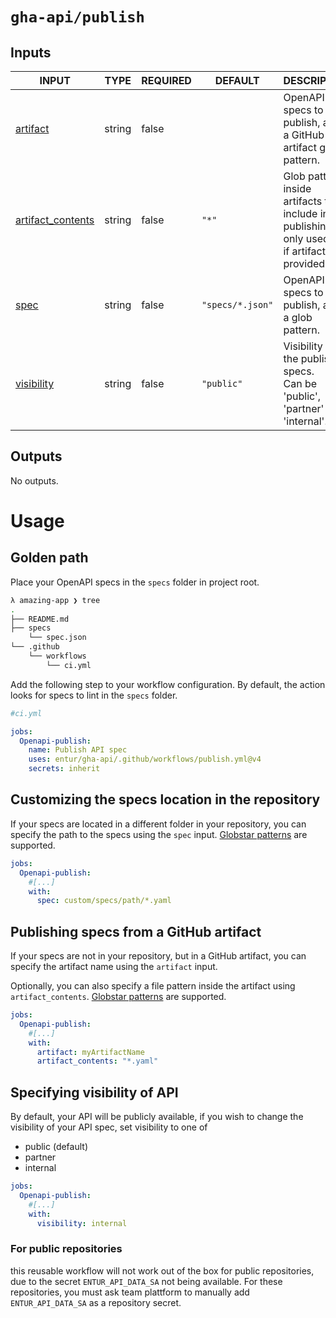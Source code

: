 # `gha-api/publish`

## Inputs

<!-- AUTO-DOC-INPUT:START - Do not remove or modify this section -->

|                                        INPUT                                        |  TYPE  | REQUIRED |     DEFAULT      |                                             DESCRIPTION                                             |
|-------------------------------------------------------------------------------------|--------|----------|------------------|-----------------------------------------------------------------------------------------------------|
|              <a name="input_artifact"></a>[artifact](#input_artifact)               | string |  false   |                  |                  OpenAPI specs to publish, as <br>a GitHub artifact glob pattern.                   |
| <a name="input_artifact_contents"></a>[artifact_contents](#input_artifact_contents) | string |  false   |      `"*"`       | Glob pattern inside artifacts to <br>include in publishing, only used <br>if artifact is provided.  |
|                    <a name="input_spec"></a>[spec](#input_spec)                     | string |  false   | `"specs/*.json"` |                          OpenAPI specs to publish, as <br>a glob pattern.                           |
|           <a name="input_visibility"></a>[visibility](#input_visibility)            | string |  false   |    `"public"`    |        Visibility of the published specs. <br>Can be 'public', 'partner' or <br>'internal'.         |

<!-- AUTO-DOC-INPUT:END -->

## Outputs

<!-- AUTO-DOC-OUTPUT:START - Do not remove or modify this section -->
No outputs.
<!-- AUTO-DOC-OUTPUT:END -->

# Usage

## Golden path

Place your OpenAPI specs in the `specs` folder in project root.

```sh
λ amazing-app ❯ tree
.
├── README.md
├── specs
    └── spec.json
└── .github
    └── workflows
        └── ci.yml
```

Add the following step to your workflow configuration. By default, the action looks for specs to lint in the `specs` folder.

```yml
#ci.yml

jobs:
  Openapi-publish:
    name: Publish API spec
    uses: entur/gha-api/.github/workflows/publish.yml@v4
    secrets: inherit
```

## Customizing the specs location in the repository

If your specs are located in a different folder in your repository, you can specify the path to the specs using the `spec` input.
[Globstar patterns](https://www.linuxjournal.com/content/globstar-new-bash-globbing-option) are supported.

```yml
jobs:
  Openapi-publish:
    #[...]
    with:
      spec: custom/specs/path/*.yaml
```

## Publishing specs from a GitHub artifact

If your specs are not in your repository, but in a GitHub artifact, you can specify the artifact name using the `artifact` input.

Optionally, you can also specify a file pattern inside the artifact using `artifact_contents`. [Globstar patterns](https://www.linuxjournal.com/content/globstar-new-bash-globbing-option) are supported.

```yml
jobs:
  Openapi-publish:
    #[...]
    with:
      artifact: myArtifactName
      artifact_contents: "*.yaml"
```

## Specifying visibility of API

By default, your API will be publicly available, if you wish to change the visibility of your API spec, set visibility to one of

- public (default)
- partner
- internal

```yml
jobs:
  Openapi-publish:
    #[...]
    with:
      visibility: internal
```

### For public repositories

this reusable workflow will not work out of the box for public repositories, due to the secret `ENTUR_API_DATA_SA` not being available.
For these repositories, you must ask team plattform to manually add `ENTUR_API_DATA_SA` as a repository secret.
